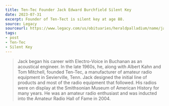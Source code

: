 ```yaml
---
title: Ten-Tec Founder Jack Edward Burchfield Silent Key
date: 2023-07-31
excerpt: Founder of Ten-Tect is silent key at age 88.
source: Legacy
sourceurl: https://www.legacy.com/us/obituaries/heraldpalladium/name/jack-burchfield-obituary?id=52532729
tags:
- post
- Ten-Tec
- Silent Key
---
```

> Jack began his career with Electro-Voice in Buchanan as an acoustical engineer. In the late 1960s, he, along with Albert Kahn and Tom Mitchell, founded Ten-Tec, a manufacturer of amateur radio equipment in Sevierville, Tenn. Jack designed the initial line of products and most of the radio equipment that followed. His radios were on display at the Smithsonian Museum of American History for many years. He was an amateur radio enthusiast and was inducted into the Amateur Radio Hall of Fame in 2004.
